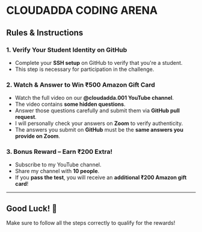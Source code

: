 # CLOUDADDA CODING ARENA

## **Rules & Instructions**

### **1. Verify Your Student Identity on GitHub**
- Complete your **SSH setup** on GitHub to verify that you're a student.
- This step is necessary for participation in the challenge.

### **2. Watch & Answer to Win ₹500 Amazon Gift Card**
- Watch the full video on our **@cloudadda.001 YouTube channel**.
- The video contains **some hidden questions**.
- Answer those questions carefully and submit them via **GitHub pull request**.
- I will personally check your answers on **Zoom** to verify authenticity.
- The answers you submit on **GitHub** must be the **same answers you provide on Zoom**.

### **3. Bonus Reward – Earn ₹200 Extra!**
- Subscribe to my YouTube channel.
- Share my channel with **10 people**.
- If you **pass the test**, you will receive an **additional ₹200 Amazon gift card**!

---

## **Good Luck! 🚀**
Make sure to follow all the steps correctly to qualify for the rewards!

